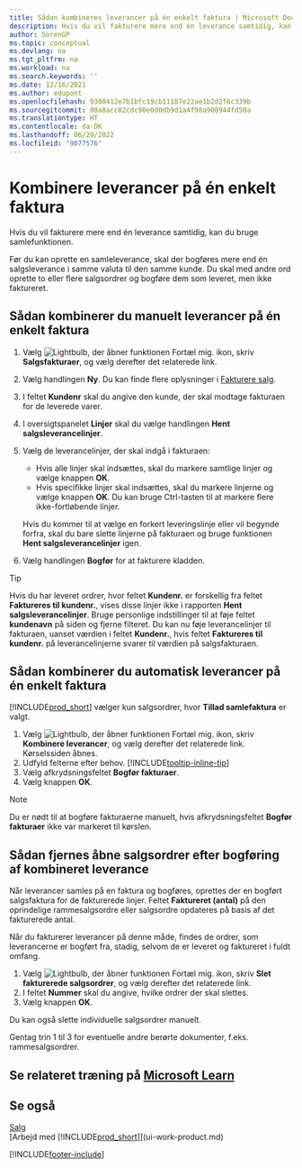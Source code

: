 ```yaml
---
title: Sådan kombineres leverancer på én enkelt faktura | Microsoft Docs
description: Hvis du vil fakturere mere end én leverance samtidig, kan du bruge samlefunktionen.
author: SorenGP
ms.topic: conceptual
ms.devlang: na
ms.tgt_pltfrm: na
ms.workload: na
ms.search.keywords: ''
ms.date: 12/16/2021
ms.author: edupont
ms.openlocfilehash: 9308412e7b1bfc19cb11187e22ae1b2d2f6c339b
ms.sourcegitcommit: 00a8acc82cdc90e0d0db9d1a4f98a908944fd50a
ms.translationtype: HT
ms.contentlocale: da-DK
ms.lasthandoff: 06/29/2022
ms.locfileid: "9077576"
---
```

# <a name="combine-shipments-on-a-single-invoice"></a>Kombinere leverancer på én enkelt faktura

Hvis du vil fakturere mere end én leverance samtidig, kan du bruge samlefunktionen.  

Før du kan oprette en samleleverance, skal der bogføres mere end én salgsleverance i samme valuta til den samme kunde. Du skal med andre ord oprette to eller flere salgsordrer og bogføre dem som leveret, men ikke faktureret. 

## <a name="to-manually-combine-shipments-on-a-single-invoice"></a>Sådan kombinerer du manuelt leverancer på én enkelt faktura

1. Vælg ![Lightbulb, der åbner funktionen Fortæl mig.](media/ui-search/search_small.png "Fortæl mig, hvad du vil foretage dig") ikon, skriv **Salgsfakturaer**, og vælg derefter det relaterede link.  
2. Vælg handlingen **Ny**. Du kan finde flere oplysninger i [Fakturere salg](sales-how-invoice-sales.md).
3. I feltet **Kundenr** skal du angive den kunde, der skal modtage fakturaen for de leverede varer.  
4. I oversigtspanelet **Linjer** skal du vælge handlingen **Hent salgsleverancelinjer**.  
5. Vælg de leverancelinjer, der skal indgå i fakturaen:  

    - Hvis alle linjer skal indsættes, skal du markere samtlige linjer og vælge knappen **OK**.  
    - Hvis specifikke linjer skal indsættes, skal du markere linjerne og vælge knappen **OK**. Du kan bruge Ctrl-tasten til at markere flere ikke-fortløbende linjer.  

    Hvis du kommer til at vælge en forkert leveringslinje eller vil begynde forfra, skal du bare slette linjerne på fakturaen og bruge funktionen **Hent salgsleverancelinjer** igen.  
7. Vælg handlingen **Bogfør** for at fakturere kladden.  

> [!TIP]  
> Hvis du har leveret ordrer, hvor feltet **Kundenr.** er forskellig fra feltet **Faktureres til kundenr.**, vises disse linjer ikke i rapporten **Hent salgsleverancelinjer**. Bruge personlige indstillinger til at føje feltet **kundenavn** på siden og fjerne filteret. Du kan nu føje leverancelinjer til fakturaen, uanset værdien i feltet **Kundenr.**, hvis feltet **Faktureres til kundenr.** på leverancelinjerne svarer til værdien på salgsfakturaen.  

## <a name="to-automatically-combine-shipments-on-a-single-invoice"></a>Sådan kombinerer du automatisk leverancer på én enkelt faktura

[!INCLUDE[prod_short](includes/prod_short.md)] vælger kun salgsordrer, hvor **Tillad samlefaktura** er valgt. 

1. Vælg ![Lightbulb, der åbner funktionen Fortæl mig.](media/ui-search/search_small.png "Fortæl mig, hvad du vil foretage dig") ikon, skriv **Kombinere leverancer**, og vælg derefter det relaterede link. Kørselssiden åbnes.  
2. Udfyld felterne efter behov. [!INCLUDE[tooltip-inline-tip](includes/tooltip-inline-tip_md.md)]
3. Vælg afkrydsningsfeltet **Bogfør fakturaer**.  
4. Vælg knappen **OK**.  

> [!NOTE]  
>  Du er nødt til at bogføre fakturaerne manuelt, hvis afkrydsningsfeltet **Bogfør fakturaer** ikke var markeret til kørslen.  

## <a name="to-remove-open-sales-orders-after-combined-shipment-posting"></a>Sådan fjernes åbne salgsordrer efter bogføring af kombineret leverance

Når leverancer samles på en faktura og bogføres, oprettes der en bogført salgsfaktura for de fakturerede linjer. Feltet **Faktureret (antal)** på den oprindelige rammesalgsordre eller salgsordre opdateres på basis af det fakturerede antal.  

Når du fakturerer leverancer på denne måde, findes de ordrer, som leverancerne er bogført fra, stadig, selvom de er leveret og faktureret i fuldt omfang.   

1. Vælg ![Lightbulb, der åbner funktionen Fortæl mig.](media/ui-search/search_small.png "Fortæl mig, hvad du vil foretage dig") ikon, skriv **Slet fakturerede salgsordrer**, og vælg derefter det relaterede link.  
2. I feltet **Nummer** skal du angive, hvilke ordrer der skal slettes.  
3. Vælg knappen **OK**.  

Du kan også slette individuelle salgsordrer manuelt.  

Gentag trin 1 til 3 for eventuelle andre berørte dokumenter, f.eks. rammesalgsordrer.

## <a name="see-related-training-at-microsoft-learn"></a>Se relateret træning på [Microsoft Learn](/learn/modules/invoicing-customers-dynamics-365-business-central/)

## <a name="see-also"></a>Se også

[Salg](sales-manage-sales.md)  
[Arbejd med [!INCLUDE[prod_short](includes/prod_short.md)]](ui-work-product.md)


[!INCLUDE[footer-include](includes/footer-banner.md)]
